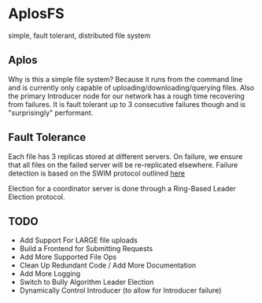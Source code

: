 # AplosFS
simple, fault tolerant, distributed file system

## Aplos
Why is this a simple file system? Because it runs from the command line and is currently only capable of
uploading/downloading/querying files. Also the primary Introducer node for our network has a rough time recovering from failures.
It is fault tolerant up to 3 consecutive failures though and is "surprisingly" performant.

## Fault Tolerance
Each file has 3 replicas stored at different servers. On failure, we ensure that all files on the failed server will be 
re-replicated elsewhere. Failure detection is based on the SWIM protocol outlined [here](http://www.cs.cornell.edu/projects/Quicksilver/public_pdfs/SWIM.pdf)

Election for a coordinator server is done through a Ring-Based Leader Election protocol.

## TODO
- Add Support For LARGE file uploads
- Build a Frontend for Submitting Requests
- Add More Supported File Ops
- Clean Up Redundant Code / Add More Documentation
- Add More Logging
- Switch to Bully Algorithm Leader Election
- Dynamically Control Introducer (to allow for Introducer failure)
